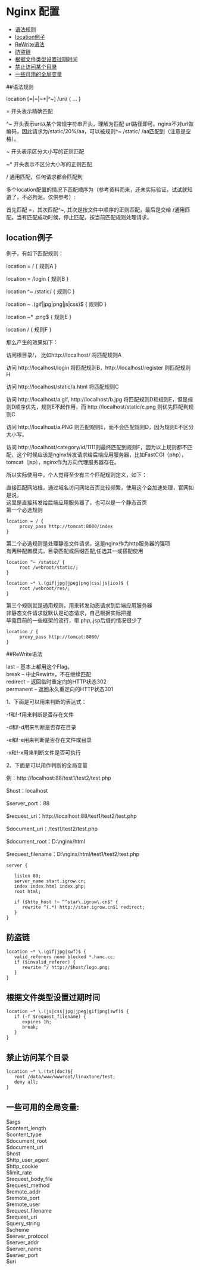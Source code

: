# Nginx 配置

* [语法规则](#语法规则)
* [location例子](#location例子)
* [ReWrite语法](#rewrite语法)
* [防盗链](#防盗链)
* [根据文件类型设置过期时间](#根据文件类型设置过期时间)
* [禁止访问某个目录](#禁止访问某个目录)
* [一些可用的全局变量](#一些可用的全局变量)

##语法规则

location [=|~|~*|^~] /uri/ { … }

= 开头表示精确匹配  

^~ 开头表示uri以某个常规字符串开头，理解为匹配 url路径即可。nginx不对url做编码，因此请求为/static/20%/aa，可以被规则^~ /static/ /aa匹配到（注意是空格）。  

~ 开头表示区分大小写的正则匹配  

~*  开头表示不区分大小写的正则匹配  

/ 通用匹配，任何请求都会匹配到  

多个location配置的情况下匹配顺序为（参考资料而来，还未实际验证，试试就知道了，不必拘泥，仅供参考）:  

首先匹配 =，其次匹配^~, 其次是按文件中顺序的正则匹配，最后是交给 /通用匹配。当有匹配成功时候，停止匹配，按当前匹配规则处理请求。  

## location例子  

例子，有如下匹配规则：  

location = / {   规则A  }  

location = /login {   规则B }  

location ^~ /static/ {   规则C   }  

location ~ \.(gif|jpg|png|js|css)$ { 规则D }

location ~* \.png$ {  规则E  }


location / { 规则F }

那么产生的效果如下：  

访问根目录/， 比如http://localhost/ 将匹配规则A  

访问 http://localhost/login 将匹配规则B，http://localhost/register 则匹配规则H  

访问 http://localhost/static/a.html 将匹配规则C  

访问 http://localhost/a.gif, http://localhost/b.jpg 将匹配规则D和规则E，但是规则D顺序优先，规则E不起作用，而 http://localhost/static/c.png 则优先匹配到规则C  

访问 http://localhost/a.PNG 则匹配规则E，而不会匹配规则D，因为规则E不区分大小写。  

访问 http://localhost/category/id/1111则最终匹配到规则F，因为以上规则都不匹配，这个时候应该是nginx转发请求给后端应用服务器，比如FastCGI（php），tomcat（jsp），nginx作为方向代理服务器存在。  

所以实际使用中，个人觉得至少有三个匹配规则定义，如下：

直接匹配网站根，通过域名访问网站首页比较频繁，使用这个会加速处理，官网如是说。  
这里是直接转发给后端应用服务器了，也可以是一个静态首页  
第一个必选规则  
<pre><code>location = / {  
    &emsp;proxy_pass http://tomcat:8080/index  
}</code></pre>
第二个必选规则是处理静态文件请求，这是nginx作为http服务器的强项  
有两种配置模式，目录匹配或后缀匹配,任选其一或搭配使用  
<pre><code>location ^~ /static/ {  
    &emsp;root /webroot/static/;  
}  </code></pre>
<pre><code>location ~* \.(gif|jpg|jpeg|png|css|js|ico)$ {  
    &emsp;root /webroot/res/;  
} </code></pre> 
第三个规则就是通用规则，用来转发动态请求到后端应用服务器  
非静态文件请求就默认是动态请求，自己根据实际把握  
毕竟目前的一些框架的流行，带.php,.jsp后缀的情况很少了  
<pre><code>location / {  
    &emsp;proxy_pass http://tomcat:8080/  
}</code></pre> 

##ReWrite语法

last – 基本上都用这个Flag。  
break – 中止Rewirte，不在继续匹配  
redirect – 返回临时重定向的HTTP状态302  
permanent – 返回永久重定向的HTTP状态301  

1、下面是可以用来判断的表达式：  

-f和!-f用来判断是否存在文件  

-d和!-d用来判断是否存在目录  

-e和!-e用来判断是否存在文件或目录  

-x和!-x用来判断文件是否可执行  

2、下面是可以用作判断的全局变量  

例：http://localhost:88/test1/test2/test.php  

$host：localhost  

$server_port：88  

$request_uri：http://localhost:88/test1/test2/test.php  

$document_uri：/test1/test2/test.php  

$document_root：D:\nginx/html  

$request_filename：D:\nginx/html/test1/test2/test.php  

<pre><code>server {  

  &emsp;listen 80;  
  &emsp;server_name start.igrow.cn;  
  &emsp;index index.html index.php;  
  &emsp;root html;  
  
  &emsp;if ($http_host !~ “^star\.igrow\.cn$&quot {  
    &emsp;&emsp;rewrite ^(.*) http://star.igrow.cn$1 redirect;  
  &emsp;}  
}  </code></pre> 

## 防盗链

<pre><code>location ~* \.(gif|jpg|swf)$ {  
  &emsp;valid_referers none blocked *.hanc.cc;  
  &emsp;if ($invalid_referer) {  
    &emsp;&emsp;rewrite ^/ http://$host/logo.png;  
  &emsp;}  
}  </code></pre> 

## 根据文件类型设置过期时间

<pre><code>location ~* \.(js|css|jpg|jpeg|gif|png|swf)$ {  
  &emsp;if (-f $request_filename) {  
    &emsp;&emsp;expires 1h;  
    &emsp;&emsp;break;  
 &emsp; }  
}  </code></pre> 

## 禁止访问某个目录  

<pre><code>location ~* \.(txt|doc)${  
  &emsp;root /data/www/wwwroot/linuxtone/test;  
  &emsp;deny all;  
}  </code></pre> 

## 一些可用的全局变量:

$args  
$content_length  
$content_type  
$document_root  
$document_uri  
$host  
$http_user_agent  
$http_cookie  
$limit_rate  
$request_body_file  
$request_method  
$remote_addr  
$remote_port  
$remote_user  
$request_filename  
$request_uri  
$query_string  
$scheme  
$server_protocol  
$server_addr  
$server_name  
$server_port  
$uri  
